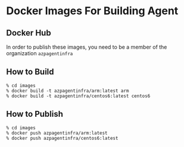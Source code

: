 # Docker Images For Building Agent

## Docker Hub

In order to publish these images, you need to be a member of the organization `azpagentinfra`

## How to Build

```
% cd images
% docker build -t azpagentinfra/arm:latest arm
% docker build -t azpagentinfra/centos6:latest centos6
```

## How to Publish

```
% cd images
% docker push azpagentinfra/arm:latest
% docker push azpagentinfra/centos6:latest
```
